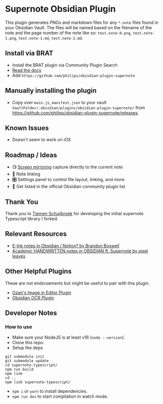 # Supernote Obsidian Plugin

This plugin generates PNGs and markdown files for any `*.note` files found in your Obsidian Vault. The files will be named based on the filename of the note and the page number of the note like so: `test.note-0.png`, `test.note-1.png`, `test.note-1.md`, `test.note-2.md`.

## Install via BRAT

- Install the BRAT plugin via Community Plugin Search
- [Read the docs](https://tfthacker.com/BRAT)
- Add `https://github.com/philips/obsidian-plugin-supernote`

## Manually installing the plugin

- Copy over `main.js`, `manifest.json` to your vault `VaultFolder/.obsidian/plugins/obsidian-plugin-supernote/` from https://github.com/philips/obsidian-plugin-supernote/releases.

## Known Issues

- Doesn't seem to work on iOS

## Roadmap / Ideas

- 📺 [Screen mirroring](https://support.supernote.com/en_US/organizing-managing/1791924-screen-mirroring) capture directly to the current note
- 🔗 Note linking
- 🎛️ Settings panel to control file layout, linking, and more
- 🚀 Get listed in the official Obsidian community plugin list

## Thank You

Thank you to [Tiemen Schuijbroek](https://gitlab.com/Tiemen/supernote) for developing the initial supernote Typescript library I forked.

## Relevant Resources

- [E-Ink notes in Obsidian / Notion? by Brandon Boswell](https://www.youtube.com/watch?v=kW8I8B-eCRk)
- [Academic HANDWRITTEN notes in OBSIDIAN ft. Supernote by pixel leaves](https://www.youtube.com/watch?v=lzYCPkVnqIM)

## Other Helpful Plugins

These are not endorsements but might be useful to pair with this plugin.

- [Ozan's Image in Editor Plugin](https://github.com/ozntel/oz-image-in-editor-obsidian)
- [Obsidian OCR Plugin](https://github.com/schlundd/obsidian-ocr-plugin)

## Developer Notes

### How to use

- Make sure your NodeJS is at least v16 (`node --version`).
- Clone this repo.
- Setup the deps

```
git submodule init
git submodule update
cd supernote-typescript/
npm run build
npm link
cd ..
npm link supernote-typescript/
```

- `npm i` or `yarn` to install dependencies.
- `npm run dev` to start compilation in watch mode.


